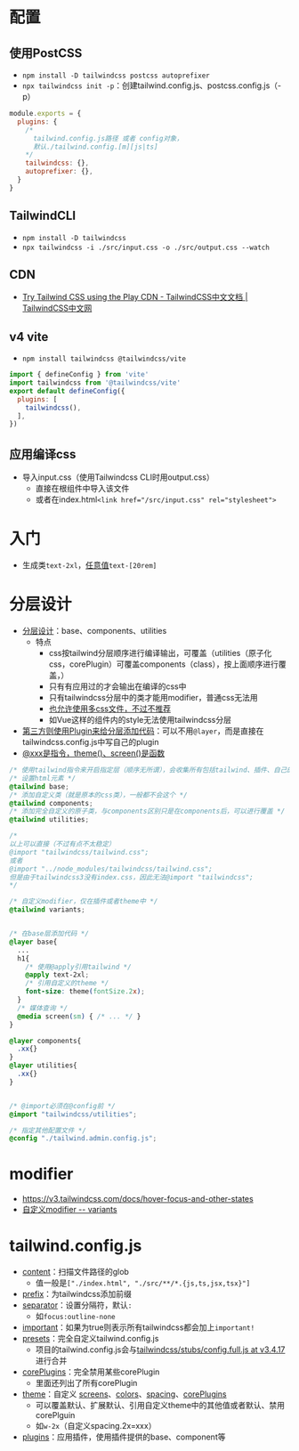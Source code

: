 
# 配置
## 使用PostCSS
- `npm install -D tailwindcss postcss autoprefixer`
- `npx tailwindcss init -p`：创建tailwind.config.js、postcss.config.js（-p）
```js
module.exports = {
  plugins: {
    /*
      tailwind.config.js路径 或者 config对象，
      默认./tailwind.config.[m][js|ts]
    */
    tailwindcss: {}, 
    autoprefixer: {},
  }
}
```


## TailwindCLI
- `npm install -D tailwindcss`
- `npx tailwindcss -i ./src/input.css -o ./src/output.css --watch`

## CDN
- [Try Tailwind CSS using the Play CDN - TailwindCSS中文文档 | TailwindCSS中文网](https://www.tailwindcss.cn/docs/installation/play-cdn)


## v4 vite
- `npm install tailwindcss @tailwindcss/vite`
```js
import { defineConfig } from 'vite'
import tailwindcss from '@tailwindcss/vite'
export default defineConfig({
  plugins: [
    tailwindcss(),
  ],
})
```

## 应用编译css
- 导入input.css（使用Tailwindcss CLI时用output.css）
	- 直接在根组件中导入该文件
	- 或者在index.html`<link href="/src/input.css" rel="stylesheet">`


# 入门

- 生成类`text-2xl`，[任意值](https://v3.tailwindcss.com/docs/adding-custom-styles#using-arbitrary-values)`text-[20rem]`

# 分层设计
- [分层设计](https://v3.tailwindcss.com/docs/adding-custom-styles)：base、components、utilities
	- 特点
		- css按tailwind分层顺序进行编译输出，可覆盖（utilities（原子化css，corePlugin）可覆盖components（class），按上面顺序进行覆盖，）
		- 只有有应用过的才会输出在编译的css中
		- 只有tailwindcss分层中的类才能用modifier，普通css无法用
		- [也允许使用多css文件，不过不推荐](https://v3.tailwindcss.com/docs/adding-custom-styles#using-multiple-css-files)
		- 如Vue这样的组件内的style无法使用tailwindcss分层
- [第三方则使用Plugin来给分层添加代码](https://v3.tailwindcss.com/docs/adding-custom-styles#writing-plugins)：可以不用`@layer`，而是直接在tailwindcss.config.js中写自己的plugin
- [@xxx是指令，theme()、screen()是函数](https://v3.tailwindcss.com/docs/functions-and-directives)
```css
/* 使用tailwind指令来开启指定层（顺序无所谓），会收集所有包括tailwind、插件、自己的 */
/* 设置html元素 */
@tailwind base;
/* 添加自定义类（就是原本的css类），一般都不会这个 */
@tailwind components; 
/* 添加完全自定义的原子类，与components区别只是在components后，可以进行覆盖 */
@tailwind utilities;

/* 
以上可以直接（不过有点不太稳定）
@import "tailwindcss/tailwind.css";
或者
@import "../node_modules/tailwindcss/tailwind.css";
但是由于tailwindcss3没有index.css，因此无法@import "tailwindcss";
*/

/* 自定义modifier，仅在插件或者theme中 */
@tailwind variants;


/* 在base层添加代码 */
@layer base{
  ...
  h1{
    /* 使用@apply引用tailwind */
    @apply text-2xl;
    /* 引用自定义的theme */
    font-size: theme(fontSize.2x);
  }
  /* 媒体查询 */
  @media screen(sm) { /* ... */ }
}

@layer components{
  .xx{}
}
@layer utilities{
  .xx{}
}


/* @import必须在@config前 */
@import "tailwindcss/utilities"; 

/* 指定其他配置文件 */
@config "./tailwind.admin.config.js";
```
# modifier
- https://v3.tailwindcss.com/docs/hover-focus-and-other-states
- [自定义modifier --  variants](https://www.tailwindcss.cn/docs/plugins#static-variants)

# tailwind.config.js
- [content](https://v3.tailwindcss.com/docs/configuration#content)：扫描文件路径的glob
	- 值一般是`["./index.html", "./src/**/*.{js,ts,jsx,tsx}"]`
- [prefix](https://v3.tailwindcss.com/docs/configuration#prefix)：为tailwindcss添加前缀
- [separator](https://v3.tailwindcss.com/docs/configuration#separator)：设置分隔符，默认`:`
	- 如`focus:outline-none`
- [important](https://v3.tailwindcss.com/docs/configuration#important)：如果为true则表示所有tailwindcss都会加上`important!`
- [presets](https://v3.tailwindcss.com/docs/presets)：完全自定义tailwind.config.js
	- 项目的tailwind.config.js会与[tailwindcss/stubs/config.full.js at v3.4.17](https://github.com/tailwindlabs/tailwindcss/blob/v3.4.17/stubs/config.full.js)进行合并
- [corePlugins](https://v3.tailwindcss.com/docs/configuration#core-plugins)：完全禁用某些corePlugin
	- 里面还列出了所有corePlugin
- [theme](https://v3.tailwindcss.com/docs/theme)：自定义 [screens](https://v3.tailwindcss.com/docs/theme#screens)、[colors](https://v3.tailwindcss.com/docs/theme#colors)、[spacing](https://v3.tailwindcss.com/docs/theme#spacing)、[corePlugins](https://v3.tailwindcss.com/docs/theme#configuration-reference)
	- 可以覆盖默认、扩展默认、引用自定义theme中的其他值或者默认、禁用corePlguin
	- 如`w-2x`（自定义spacing.2x=xxx）
-  [plugins](https://v3.tailwindcss.com/docs/configuration#plugins)：应用插件，使用插件提供的base、component等
